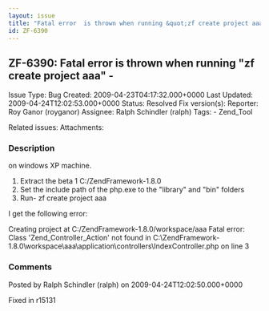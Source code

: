 ```yaml
---
layout: issue
title: "Fatal error  is thrown when running &quot;zf create project aaa&quot; -"
id: ZF-6390
---
```


ZF-6390: Fatal error is thrown when running "zf create project aaa" -
---------------------------------------------------------------------

 Issue Type: Bug Created: 2009-04-23T04:17:32.000+0000 Last Updated: 2009-04-24T12:02:53.000+0000 Status: Resolved Fix version(s): 
 Reporter:  Roy Ganor (royganor)  Assignee:  Ralph Schindler (ralph)  Tags: - Zend\_Tool
 
 Related issues: 
 Attachments: 
### Description

on windows XP machine.

1. Extract the beta 1 <a>C:/ZendFramework-1.8.0</a>
2. Set the include path of the php.exe to the "library" and "bin" folders
3. Run- zf create project aaa

I get the following error:

Creating project at <a>C:/ZendFramework-1.8.0/workspace/aaa</a> Fatal error: Class 'Zend\_Controller\_Action' not found in C:\\ZendFramework-1.8.0\\workspace\\aaa\\application\\controllers\\IndexController.php on line 3

 

 

### Comments

Posted by Ralph Schindler (ralph) on 2009-04-24T12:02:50.000+0000

Fixed in r15131

 

 